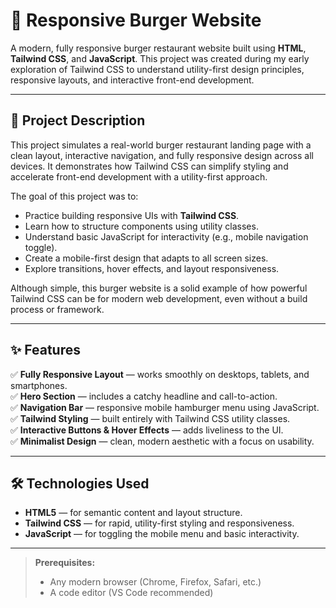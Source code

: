 # 🍔 Responsive Burger Website

A modern, fully responsive burger restaurant website built using **HTML**, **Tailwind CSS**, and **JavaScript**. This project was created during my early exploration of Tailwind CSS to understand utility-first design principles, responsive layouts, and interactive front-end development.

---

## 📖 Project Description

This project simulates a real-world burger restaurant landing page with a clean layout, interactive navigation, and fully responsive design across all devices. It demonstrates how Tailwind CSS can simplify styling and accelerate front-end development with a utility-first approach.

The goal of this project was to:

- Practice building responsive UIs with **Tailwind CSS**.
- Learn how to structure components using utility classes.
- Understand basic JavaScript for interactivity (e.g., mobile navigation toggle).
- Create a mobile-first design that adapts to all screen sizes.
- Explore transitions, hover effects, and layout responsiveness.

Although simple, this burger website is a solid example of how powerful Tailwind CSS can be for modern web development, even without a build process or framework.

---

## ✨ Features

✅ **Fully Responsive Layout** — works smoothly on desktops, tablets, and smartphones.  
✅ **Hero Section** — includes a catchy headline and call-to-action.  
✅ **Navigation Bar** — responsive mobile hamburger menu using JavaScript.  
✅ **Tailwind Styling** — built entirely with Tailwind CSS utility classes.  
✅ **Interactive Buttons & Hover Effects** — adds liveliness to the UI.  
✅ **Minimalist Design** — clean, modern aesthetic with a focus on usability.

---

## 🛠️ Technologies Used

- **HTML5** — for semantic content and layout structure.
- **Tailwind CSS** — for rapid, utility-first styling and responsiveness.
- **JavaScript** — for toggling the mobile menu and basic interactivity.

---



> **Prerequisites:**  
> - Any modern browser (Chrome, Firefox, Safari, etc.)
> - A code editor (VS Code recommended)


